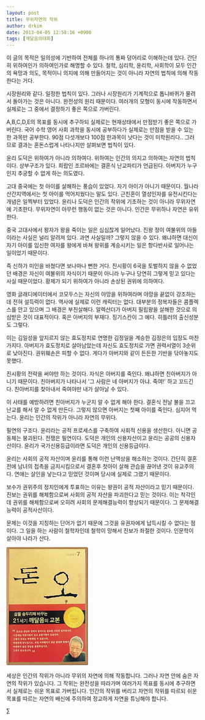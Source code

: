 ```yaml
---
layout: post
title: 무위자연의 작위
author: drkim
date: 2013-04-05 12:58:16 +0900
tags: [깨달음의대화]
---
```

이 글의 목적은 일의성에 기반하여 전체를 하나의 통짜 덩어리로 이해하는데 있다. 간단히 위하여인가 의하여인가로 해명할 수 있다. 철학, 심리학, 윤리학, 사회학이 모두 인간의 욕망과 의도, 목적이니 의지에 의해 만들어지는 것이 아니라 자연의 법칙에 의해 작동한다는 거다. 

  


시장원리와 같다. 일정한 법칙이 있다. 그러나 시장원리가 기계적으로 톱니바퀴가 물려서 돌아가는 것은 아니다. 완전성의 원리 때문이다. 여러개의 모형이 동시에 작동하면서 실제로는 그 중에서 결정하기 좋은 쪽으로 가버린다. 

  


A,B,C,D,E의 목표를 동시에 추구하되 실제로는 현재상태에서 만점받기 좋은 쪽으로 가버린다. 국어 수학 영어 사회 과학을 동시에 공부하다가 실제로는 만점을 받을 수 있는 한 과목만 공부한다. 90점 다섯개보다 100점 한과목이 낫다는 것이 미학원리다.. 그러므로 결과는 혼돈스럽게 나타나지만 살펴보면 법칙이 있다. 

  


윤리 도덕은 위하여가 아니라 의하여다. 위하여는 인간의 의지고 의하여는 자연의 법칙이다. 상부구조가 있다. 희랍인 조르바에는 결혼식 난교파티가 언급된다. 아버지가 누구인지 추궁할 수 없게 하는 의도였다. 

  


고대 중국에는 첫 아이를 살해하는 풍습이 있었다. 자기 아이가 아니기 때문이다. 월나라 산간지역에서는 첫 아이를 먹어치웠다는 말도 있다. 근친혼이 열성인자를 유전시킨다는 개념은 일찍부터 있었다. 윤리나 도덕은 인간의 작위에 기초하는 것이 아니라 무위자연에 기초한다. 무위자연이 아무런 행동이 없는 것은 아니다. 인간은 무위하나 자연은 유위한다.

  


중국 고대사에서 왕자가 왕을 죽이는 일은 심심찮게 일어났다. 진왕 정이 여불위의 아들이라는 사실은 널리 알려져 있다. 과연 사실일까? 그렇지 않을 수 있다. 왜냐하면 대신이 자기 아이를 임신한 여자를 왕에게 바쳐 왕위를 계승시키는 일은 항다반사로 일어나는 일이었기 때문이다. 

  


즉 신하가 미인을 바쳤다면 보나마나 뻔한 거다. 진시황이 6국을 토벌하지 않을 수 없었던 배경은 자신이 여불위의 자식이기 때문이 아니라 누구나 당연히 그렇게 믿고 있다는 사실 때문이었다. 황제가 되기 위하여가 아니라 손상된 권위에 의하여다. 

  


영화 글래디에이터에서 코모두스는 자신의 야망을 위하여라며 야망을 끝없이 강조하는데 전혀 설득력이 없다. 역사에 실제로 이런 캐릭터는 없다. 대부분의 정복자들은 콤플렉스를 안고 있으며 그 배경은 부친살해다. 알렉산더가 아버지 필립왕을 살해한 것으로 의심받은 것이 대표적이다. 혹은 아버지의 부재다. 징기스칸이 그 예다. 히틀러의 출신성분도 그렇다. 

  


이는 김일성을 앞지르지 않는 효도정치로 연명한 김정일을 계승한 김정은의 입장도 마찬가지다. 아버지가 효도정치로 살아남았는데 자신도 효도정치로 가면 권력서열이 3순위로 낮아진다. 권위훼손은 피할 수 없다. 게다가 아버지와 같이 든든한 기반을 닦아놓지도 못했다. 

  


진시황의 전략을 써야만 하는 것이다. 자식은 아버지를 죽인다. 왜냐하면 친아버지가 아니기 때문이다. 친아버지가 나타나서 '그 사람은 네 아버지가 아냐. 죽여!' 하고 꼬드긴다. 친아버지를 찾아내서 죽여야만 내가 살아날 수 있다. 

  


이 사태를 예방하려면 친아버지가 누군지 알 수 없게 해야 한다. 결혼식 전날 불을 끄고 난교를 해서 알 수 없게 만든다. 그렇지 않으면 아버지는 첫째 아이를 죽인다. 심지어 먹는다. 윤리는 인간의 작위가 아니라 자연의 무위다. 

  


필연의 구조다. 윤리라는 공적 프로세스를 구축하여 사회적 신용을 생산한다. 아니면 공동체는 붕괴된다. 전쟁은 필연이다. 도덕은 개인의 신용자산이고 윤리는 공공의 신용자산이다. 윤리가 국가신용등급이라면 도덕은 개인의 신용등급이다. 

  


윤리는 사회의 공적 자산이며 윤리를 통해 이런 난맥상을 해소하는 것이다. 간단히 결혼 전에 남녀의 접촉을 금지시킴으로서 결혼후 첫아이 살해 관습을 끊어낸 것이 유교주의다. 연애는 살인을 낳는다고 믿었던 것이며 당시에 실제로 그랬기 때문이다. 

  


보수가 권위주의 정치인에게 투표하는 이유는 왕권이 공적 자산이라고 믿기 때문이다. 진보는 권위를 해체함으로써 사회의 공적 자산을 파괴한다고 믿는 것이다. 이는 착각인데 권위를 해체함으로써 오히려 사회의 문제해결능력이 향상되기 때문이다. 그 문제해결능력이 공적사산이다.

  


문제는 이것을 지칭하는 단어가 없기 때문에 그것을 유권자에게 납득시킬 수 없다는 점이다. 그 일을 하는 사람이 철학자인데 철학이 망해서 진보가 좌절한 것이다. 인문학이 살아야 나라가 산다. 

  





  ![](/files/attach/images/198/727/315/55.JPG)




세상은 인간의 작위가 아니라 무위의 자연에 의해 작동합니다. 그러나 자연 안에 숨은 자연의 작위가 있습니다. 그 작위는 완전성을 따라가며 여러가지 목표를 동시에 추구하면서 실제로는 쉬운 목표로 가버립니다. 인간의 작위를 버리고 자연의 작위를 따르되 쉬운 목표를 따르는 자연의 배신에 주의하여 정교하게 자연을 튜닝해야 합니다. 





∑